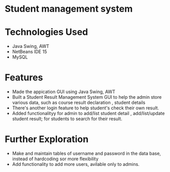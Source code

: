 # Student management system
# Technologies Used
- Java Swing, AWT
- NetBeans IDE 15
- MySQL

# Features
- Made the appication GUI using Java Swing, AWT
- Built a Student Result Management System GUI to help the admin store various data, such as course result declaration , student details
- There's another login feature to help student's check their own result.
- Added functionalityy for admin to add/list student detail , add/list/update student result; for students to search for their result.

# Further Exploration
- Make and maintain tables of username and password in the data base, instead of hardcoding sor more flexibility
- Add functionality to add more users, avilable only to admins.

